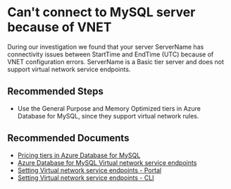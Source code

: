 <properties
	pageTitle="VNET Is Not Supported on Basic Tier"
	description="RCA - VNET Is Not Supported on Basic Tier"
	infoBubbleText="Found recent connection failure. See details on the right"
	service="microsoft.dbformysql"
	resource="dbformysql"
	ms.author="conwan"
	authors="congwang"
	displayOrder="100"
	articleId="dbformysql-asc-connectivity-vnet-basic"
	diagnosticScenario="OrcasMySQLVnetBasic"
	selfHelpType="rca"
	supportTopicIds="32628416"
	resourceTags="windows, linux"
	productPesIds="16222"
	cloudEnvironments="public, blackForest, fairfax, mooncake, usnat, ussec"
	ownershipId="AzureData_AzureDatabaseforMySQL"
/>
# Can't connect to MySQL server because of VNET

<!--issueDescription-->
During our investigation we found that your server <!--$ServerName-->ServerName<!--/$ServerName--> has connectivity issues between <!--$StartTime-->StartTime<!--/$StartTime--> and <!--$EndTime-->EndTime<!--/$EndTime--> (UTC) because of VNET configuration errors. <!--$ServerName-->ServerName<!--/$ServerName--> is a Basic tier server and does not support virtual network service endpoints.
<!--/issueDescription-->

## **Recommended Steps**

* Use the General Purpose and Memory Optimized tiers in Azure Database for MySQL, since they support virtual network rules.

## **Recommended Documents**

* [Pricing tiers in Azure Database for MySQL](https://docs.microsoft.com/azure/mysql/concepts-pricing-tiers)
* [Azure Database for MySQL Virtual network service endpoints](https://docs.microsoft.com/azure/mysql/concepts-data-access-and-security-vnet)
* [Setting Virtual network service endpoints - Portal](https://docs.microsoft.com/azure/mysql/howto-manage-vnet-using-portal)
* [Setting Virtual network service endpoints - CLI](https://docs.microsoft.com/azure/mysql/howto-manage-vnet-using-cli)
